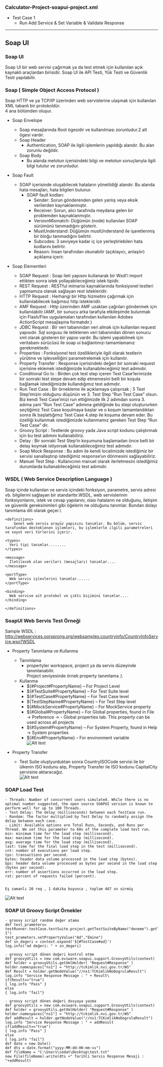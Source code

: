 ### Calculator-Project-soapui-project.xml

- Test Case 1 
  * Run Add Service & Set Variable & Validate Response











------------------------------------------------------------------------------------------------------------------------------------------------------------------------------

## Soap UI

### Soap UI
Soap UI bir web servisi çağırmak ya da test etmek için kullanılan açık kaynaklı araçlardan birisidir. 
Soap UI ile API Testi, Yük Testi ve Güvenlik Testi yapılabilir.

### Soap ( Simple Object Access Protocol )
Soap HTTP ve ya TCP/IP üzerinden web servislerine ulaşmak için kullanılan XML tabanlı bir protokoldür.\
4 ana bölümden oluşur.
- Soap Envelope
    * Soap mesajlarında Root ögesidir ve kullanılması zorunludur.2 alt ögesi vardır.
    * Soap Header
        - Authentication, SOAP ile ilgili işlemlerin yapıldığı alandır. Bu alan zorunlu değildir.
    * Soap Body
        - Bu alanda metotun içerisindeki bilgi ve metotun sonuçlarıyla ilgili bilgi tutulur ve zorunludur.
- Soap Fault
    * SOAP içerisinde oluşabilecek hataların yönetildiği alandır. Bu alanda hata mesajları, hata bilgileri bulunur.
        - SOAP fault kodları:
           * Sender: Sorun gönderenden gelen yanlış veya eksik verilerden kaynaklanmıştır.
            * Receiver: Sorun, alıcı tarafında meydana gelen bir problemden kaynaklanmıştır.
            * VersionMismatch: Düğümün (node) kullanılan SOAP sürümünü tanımadığını gösterir.
            * MustUnderstand: Düğümün mustUnderstand ile işaretlenmiş bir bloğu tanımadığını belirtir.
            * Subcodes: 3 seviyeye kadar iç içe yerleştirlebilen hata kodlarını belirtir.
            * Reason: İnsan tarafından okunabilir (açıklayıcı, anlaşılır) açıklama içerir.

- Soap Elementleri
    - SOAP Request :  Soap ileti yapısını kullanarak bir Wsdl’i import ettikten sonra istek yollayabileceğimiz istek tipidir.
    - REST Request : RESTful mimarisi kaynaklarında fonksiyonel testleri yapmamıza olanak sağlayan rest istekleridir.
    - HTTP Request : Herhangi bir Http hizmetini çağırmak için kullanılabilecek bağımsız http istekleridir.
    - AMF Request : Http üzerinden AMF uzaktan çağrıları göndermek için kullanılabilir.(AMF, bir sunucu arka tarafıyla etkileşimde bulunmak için Flash/Flex uygulamaları tarafından kullanılan Adobes ActionScript mesajlaşma formatıdır.)
    - JDBC Request : Bir veri tabanından veri almak için kullanılan request yapısıdır. Sql sorgusu ile tetiklenen veri tabanından dönen sonucu xml olarak gösteren bir yapısı vardır. Bu işlemi yapabilmek için veritabanı sürücüsü ile soap ui bağlantınızı tamamlamanız gerekmektedir.
    - Properties : Fonksiyonel test özellikleriyle ilgili olarak testlerin yürütme ve işlevselliğini parametrelemek için kullanılır.
    - Property Transfer : Response içerisindeki değeri bir sonraki request içerisine eklemek istediğimizde kullanabileceğimiz test adımıdır.
    - Conditional Go to : Birden çok test step içeren Test Case’lerimizde bir sonraki test stepe devam edip etmemesini belli bir koşula bağlamak istediğimizde kullandığımız test adımıdır.
    - Run Test Case : Bir örnekleme ile açıklamaya çalışırsak ; 5 Test Step’imizin olduğunu düşünün ve 3. Test Step “Run Test Case” olsun. Biz kendi Test Case’imizi run ettiğimizde ilk 2 adımdan sonra 3. adıma yani “Run Test Case” adımına geldiğinde bu stepi oluştururken seçtiğimiz Test Case koşulmaya başlar ve o koşum tamamlandıktan sonra ilk başlattığımız Test Case 4.step ile koşuma devam eder. Bu özelliği kullanmak istediğimizde kullanmamız gereken Test Step “Run Test Case” dir.
    - Groovy Script : Testlerde groovy yada Java script kodunu çalıştırmak için bu test adımını kullanabiliriz.
    - Delay : Bir sonraki Test Step’in koşumuna başlamadan önce belli bir delay koymak istiyorsak kullanabileceğimiz test adımıdır.
    - Soap Mock Response : Bu adım ile kendi localimizde istediğimiz bir servisi sanallaştırıp istediğimiz response’un dönmesini sağlayabiliriz.
    - Manuel Test Step : Kullanıcının manuel olarak ilerletmesini istediğimiz durumlarda kullanabileceğimiz test adımıdır.  




### WSDL ( Web Service Description Language )
Soap içinde kullanılan ve servis içindeki fonksiyon, parametre, servis adresi vb. bilgilerini sağlayan bir standarttır.WSDL, web servislerinin fonksiyonlarını, istek ve cevap yapılarını, olası hataların ne olduğunu, iletişim ve güvenlik gereksinimleri gibi öğelerin ne olduğunu tanımlar. Bundan dolayı tanımlama dili olarak geçer.\
```
<definitions>
    Genel web servis arayüz yapısını tanımlar. Bu bölüm, servis tarafından desteklenen işlemleri, bu işlemlerle ilgili parametreleri ve soyut veri türlerini içerir.

<types>
  Veri tipi tanımlar........
</types>

<message>
  İletilecek olan verileri (mesajları) tanımlar....
</message>

<portType>
  Web servis işlevlerini tanımlar......
</portType>

<binding>
  Web servise ait protokol ve çıktı biçimini tanımlar....
</binding>

</definitions>
```


### SoapUI Web Servis Test Örneği

Sample WSDL : http://webservices.oorsprong.org/websamples.countryinfo/CountryInfoService.wso?WSDL

- Property Tanımlama ve Kullanma
  * Tanımlama
    - propertyler workspace, project ya da servis düzeyinde tanımlanabilir. \
  Project seviyesinde örnek property tanımlama ;\
  * Kullanma
    - ${#Project#PropertyName} – For Project Level
    - ${#TestSuite#PropertyName} – For Test Suite level
    - ${#TestCase#PropertyName} – For Test Case level
    - ${TestStepName#PropertyName} – For Test Step level
    - ${#MockService#PropertyName} – For MockService property
    - ${#Global#PropertyName} – For Global properties, found in File → Preference → - Global properties tab. This property can be used across all projects
    - ${#System#PropertyName} – For System Property, found in Help → System properties
    - ${#Env#PropertyName} – For environment variable\
    ![Alt text](SoapUI-Notes/image-1.png)

- Property Transfer
  * Test Suite oluştyurduktan sonra CountryISOCode servisi ile bir ülkenin ISO kodunu alıp, Property Transfer ile ISO kodunu CapitalCity servisine aktaracağız.\
  ![Alt text](SoapUI-Notes/image-3.png)


### SOAP Load Test


    - Threads: Number of concurrent users simulated. While there is no optimal number suggested, the open source SOAPUI version is known to perform well for up to 100 Threads.
    - Test Delay: The delay (milliseconds) between each TestCase run.
    - Random: The factor multiplied by Test Delay to randomly assign the delay between each case.
    - Limit: Available options are Total Runs, Seconds, and Runs per Thread. We set this parameter to 60s of the complete load test run.
    min: minimum time for the load step (millisecond).
    max: maximum time for the load step (millisecond).
    avg: average time for the load step (millisecond).
    last: time for the final load step in the test (millisecond).
    cnt: number of executions per load step.
    tps: transactions per second.
    bytes: header data volume processed in the load step (bytes).
    bps: header data volume processed as bytes per second in the load step (bytes per second).
    err: number of assertions occurred in the load step.
    rat: percent of requests failed (percent).


    Eş zamanlı 20 req , 1 dakika boyunca , toplam 467 sn sürmüş

  ![Alt text](SoapUI-Notes/image-4.png)

### SOAP UI Groovy Script Örnekler
    - groovy script random değer atama
    def test_prameters= testRunner.testCase.testSuite.project.getTestSuiteByName("deneme").getTestCaseByName("TestCase 1")
    test_prameters.setPropertyValue("Ad","Emine")
    def sn_degeri = context.expand('${#TestCase#ad}')
    log.info("ad değeri: " + sn_degeri)

    - groovy script dönen değeri kontrol etme
    def groovyUtils = new com.eviware.soapui.support.GroovyUtils(context)
    def holder = groovyUtils.getXmlHolder( "Request#Response" )
    holder.namespaces["ns1"] = "http://tckimlik.nvi.gov.tr/WS"
    def Result = holder.getNodeValue("//ns1:TCKimlikNoDogrulaResult")
    log.info "Service Response Message : " + Result\
    if(Result=="true")
    { log.info "Pass" }
    else
    { log.info "fail"}  

    - groovy script dönen değeri dosyaya yazma
    def groovyUtils = new com.eviware.soapui.support.GroovyUtils(context)
    def holder = groovyUtils.getXmlHolder( "Request#Response" )
    holder.namespaces["ns1"] = "http://tckimlik.nvi.gov.tr/WS"
    def addResult = holder.getNodeValue("//ns1:TCKimlikNoDogrulaResult")
    log.info "Service Response Message : " + addResult
    if(addResult=="true")
    { log.info "Pass" }
    else
    { log.info "fail"}
    def date = new Date()
    def dts = date.format("yyyy-MM-dd-HH-mm-ss")
    def fileName = "C:\Users\sedat\Desktop\test.txt"
    new File(fileName).write(dts +" Tarihli Servis Response Mesaji : "+addResult)

